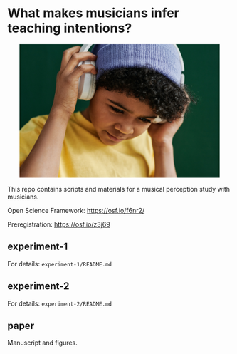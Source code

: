 # What makes musicians infer teaching intentions?

<p align="center">
  <img height="300" src="music_perception.jpg">
</p>

This repo contains scripts and materials for a musical perception study with musicians.

Open Science Framework: https://osf.io/f6nr2/

Preregistration: https://osf.io/z3j69

## experiment-1
For details: `experiment-1/README.md`

## experiment-2
For details: `experiment-2/README.md`
## paper
Manuscript and figures.